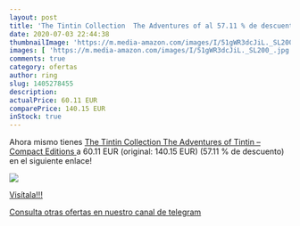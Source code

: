 ```yaml
---
layout: post
title: 'The Tintin Collection  The Adventures of al 57.11 % de descuento'
date: 2020-07-03 22:44:38
thumbnailImage: 'https://m.media-amazon.com/images/I/51gWR3dcJiL._SL200_.jpg'
images: [ 'https://m.media-amazon.com/images/I/51gWR3dcJiL._SL200_.jpg' ]
comments: true
category: ofertas
author: ring
slug: 1405278455
description:
actualPrice: 60.11 EUR
comparePrice: 140.15 EUR
inStock: true
---
```


Ahora mismo tienes [The Tintin Collection  The Adventures of Tintin – Compact Editions ](https://www.amazon.com/dp/1405278455/?tag=redken08-20) a 60.11 EUR (original: 140.15 EUR) (57.11 %  de descuento) en el siguiente enlace!

[![](https://m.media-amazon.com/images/I/51gWR3dcJiL._SL200_.jpg)](https://www.amazon.com/dp/1405278455/?tag=redken08-20)

[Visítala!!!](https://www.amazon.com/dp/1405278455/?tag=redken08-20)

[Consulta otras ofertas en nuestro canal de telegram](https://t.me/s/ofertas25)
